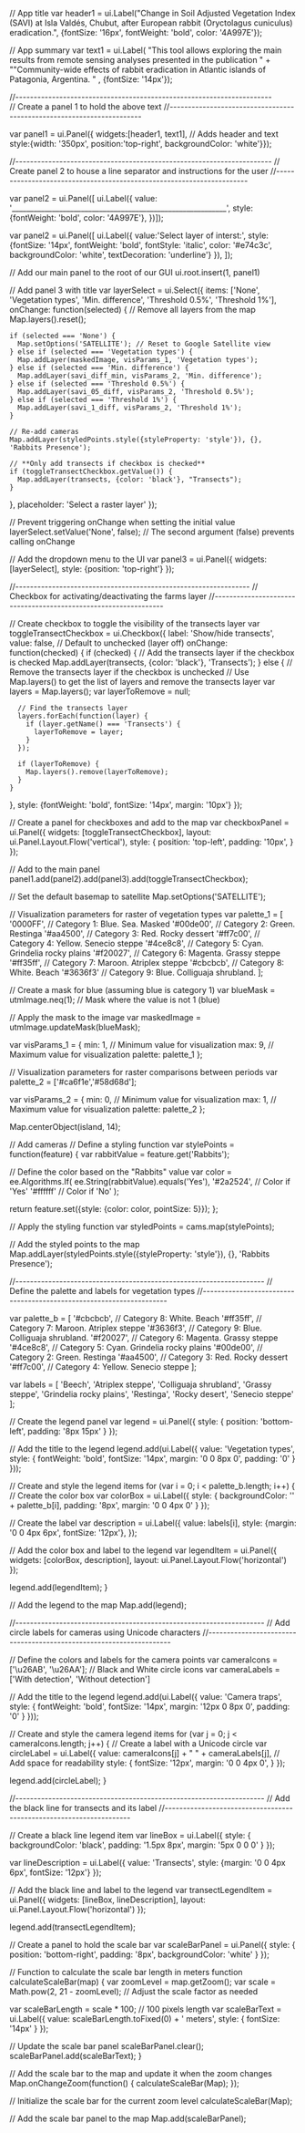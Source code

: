 // App title
var header1 = ui.Label("Change in Soil Adjusted Vegetation Index (SAVI) at Isla Valdés, Chubut, after European rabbit (Oryctolagus cuniculus) eradication.", 
            {fontSize: '16px', fontWeight: 'bold', color: '4A997E'});
            
// App summary
var text1 = ui.Label(
"This tool allows exploring the main results from remote sensing analyses presented in the publication " +
"\"Community-wide effects of rabbit eradication in Atlantic islands of Patagonia, Argentina. "
, {fontSize: '14px'});

//----------------------------------------------------------------------    
// Create a panel 1 to hold the above text
//----------------------------------------------------------------------

var panel1 = ui.Panel({
  widgets:[header1, text1], // Adds header and text
  style:{width: '350px', position:'top-right', backgroundColor: 'white'}});


//---------------------------------------------------------------------- 
// Create panel 2 to house a line separator and instructions for the user
//---------------------------------------------------------------------- 

var panel2 = ui.Panel([
  ui.Label({
    value: '___________________________________________________________',
    style: {fontWeight: 'bold',  color: '4A997E'},
  })]);

var panel2 = ui.Panel([
  ui.Label({
    value:'Select layer of interst:',
    style: {fontSize: '14px', fontWeight: 'bold', fontStyle: 'italic', color: '#e74c3c', backgroundColor: 'white', textDecoration: 'underline'}
  }),
  ]);
  
// Add our main panel to the root of our GUI
ui.root.insert(1, panel1)

// Add panel 3 with title
var layerSelect = ui.Select({
  items: ['None', 'Vegetation types', 'Min. difference', 'Threshold 0.5%', 'Threshold 1%'],
  onChange: function(selected) {
    // Remove all layers from the map
    Map.layers().reset();

    if (selected === 'None') {
      Map.setOptions('SATELLITE'); // Reset to Google Satellite view
    } else if (selected === 'Vegetation types') {
      Map.addLayer(maskedImage, visParams_1, 'Vegetation types');
    } else if (selected === 'Min. difference') {
      Map.addLayer(savi_diff_min, visParams_2, 'Min. difference');
    } else if (selected === 'Threshold 0.5%') {
      Map.addLayer(savi_05_diff, visParams_2, 'Threshold 0.5%');
    } else if (selected === 'Threshold 1%') {
      Map.addLayer(savi_1_diff, visParams_2, 'Threshold 1%');
    }

    // Re-add cameras
    Map.addLayer(styledPoints.style({styleProperty: 'style'}), {}, 'Rabbits Presence');

    // **Only add transects if checkbox is checked**
    if (toggleTransectCheckbox.getValue()) {
      Map.addLayer(transects, {color: 'black'}, "Transects");
    }
  },
  placeholder: 'Select a raster layer'
});

// Prevent triggering onChange when setting the initial value
layerSelect.setValue('None', false);  // The second argument (false) prevents calling onChange

// Add the dropdown menu to the UI
var panel3 = ui.Panel({
  widgets: [layerSelect],
  style: {position: 'top-right'}
});

//----------------------------------------------------------------
// Checkbox for activating/deactivating the farms layer
//----------------------------------------------------------------

// Create checkbox to toggle the visibility of the transects layer
var toggleTransectCheckbox = ui.Checkbox({
  label: 'Show/hide transects',
  value: false,  // Default to unchecked (layer off)
  onChange: function(checked) {
    if (checked) {
      // Add the transects layer if the checkbox is checked
      Map.addLayer(transects, {color: 'black'}, 'Transects');
    } else {
      // Remove the transects layer if the checkbox is unchecked
      // Use Map.layers() to get the list of layers and remove the transects layer
      var layers = Map.layers();
      var layerToRemove = null;

      // Find the transects layer
      layers.forEach(function(layer) {
        if (layer.getName() === 'Transects') {
          layerToRemove = layer;
        }
      });

      if (layerToRemove) {
        Map.layers().remove(layerToRemove);
      }
    }
  },
  style: {fontWeight: 'bold', fontSize: '14px', margin: '10px'}
});

// Create a panel for checkboxes and add to the map
var checkboxPanel = ui.Panel({
  widgets: [toggleTransectCheckbox],
  layout: ui.Panel.Layout.Flow('vertical'),
  style: {
    position: 'top-left',
    padding: '10px',
  }
});

// Add to the main panel
panel1.add(panel2).add(panel3).add(toggleTransectCheckbox);


// Set the default basemap to satellite
Map.setOptions('SATELLITE');

// Visualization parameters for raster of vegetation types
var palette_1 = [
  '0000FF', // Category 1: Blue. Sea. Masked
  '#00de00', // Category 2: Green. Restinga
  '#aa4500', // Category 3: Red. Rocky dessert
  '#ff7c00', // Category 4: Yellow. Senecio steppe
  '#4ce8c8', // Category 5: Cyan. Grindelia rocky plains
  '#f20027', // Category 6: Magenta. Grassy steppe
  '#ff35ff', // Category 7: Maroon. Atriplex steppe
  '#cbcbcb', // Category 8: White. Beach
  '#3636f3'  // Category 9: Blue. Colliguaja shrubland. 
];

// Create a mask for blue (assuming blue is category 1)
var blueMask = utmImage.neq(1); // Mask where the value is not 1 (blue)

// Apply the mask to the image
var maskedImage = utmImage.updateMask(blueMask);

var visParams_1 = {
  min: 1, // Minimum value for visualization
  max: 9, // Maximum value for visualization
  palette: palette_1
};


// Visualization parameters for raster comparisons between periods
var palette_2 = ['#ca6f1e','#58d68d'];

var visParams_2 = {
  min: 0, // Minimum value for visualization
  max: 1, // Maximum value for visualization
  palette: palette_2
};

Map.centerObject(island, 14); 

// Add cameras
// Define a styling function
var stylePoints = function(feature) {
  var rabbitValue = feature.get('Rabbits');
  
  // Define the color based on the "Rabbits" value
  var color = ee.Algorithms.If(
    ee.String(rabbitValue).equals('Yes'),
    '#2a2524', // Color if 'Yes'
    '#ffffff' // Color if 'No'
  );
  
  return feature.set({style: {color: color, pointSize: 5}});
};

// Apply the styling function
var styledPoints = cams.map(stylePoints);

// Add the styled points to the map
Map.addLayer(styledPoints.style({styleProperty: 'style'}), {}, 'Rabbits Presence');


//--------------------------------------------------------------------
// Define the palette and labels for vegetation types
//--------------------------------------------------------------------

var palette_b = [
  '#cbcbcb', // Category 8: White. Beach
  '#ff35ff', // Category 7: Maroon. Atriplex steppe
   '#3636f3',  // Category 9: Blue. Colliguaja shrubland. 
  '#f20027', // Category 6: Magenta. Grassy steppe
  '#4ce8c8', // Category 5: Cyan. Grindelia rocky plains
  '#00de00', // Category 2: Green. Restinga
  '#aa4500', // Category 3: Red. Rocky dessert
  '#ff7c00', // Category 4: Yellow. Senecio steppe
];

var labels = [
  'Beech',
  'Atriplex steppe',
  'Colliguaja shrubland',
  'Grassy steppe',
  'Grindelia rocky plains',
  'Restinga',
  'Rocky desert',
  'Senecio steppe'
];

// Create the legend panel
var legend = ui.Panel({
  style: {
    position: 'bottom-left',
    padding: '8px 15px'
  }
});

// Add the title to the legend
legend.add(ui.Label({
  value: 'Vegetation types',
  style: {
    fontWeight: 'bold',
    fontSize: '14px',
    margin: '0 0 8px 0',
    padding: '0'
  }
}));

// Create and style the legend items
for (var i = 0; i < palette_b.length; i++) {
  // Create the color box
  var colorBox = ui.Label({
    style: {
      backgroundColor: '' + palette_b[i],
      padding: '8px',
      margin: '0 0 4px 0'
    }
  });

  // Create the label
  var description = ui.Label({
    value: labels[i],
    style: {margin: '0 0 4px 6px', fontSize: '12px'},
  });

  // Add the color box and label to the legend
  var legendItem = ui.Panel({
    widgets: [colorBox, description],
    layout: ui.Panel.Layout.Flow('horizontal')
  });

  legend.add(legendItem);
}

// Add the legend to the map
Map.add(legend);

//--------------------------------------------------------------------
// Add circle labels for cameras using Unicode characters
//--------------------------------------------------------------------

// Define the colors and labels for the camera points
var cameraIcons = ['\u26AB', '\u26AA'];  // Black and White circle icons
var cameraLabels = ['With detection', 'Without detection']

// Add the title to the legend
legend.add(ui.Label({
  value: 'Camera traps',
  style: {
    fontWeight: 'bold',
    fontSize: '14px',
    margin: '12px 0 8px 0',
    padding: '0'
  }
}));

// Create and style the camera legend items
for (var j = 0; j < cameraIcons.length; j++) {
  // Create a label with a Unicode circle
  var circleLabel = ui.Label({
    value: cameraIcons[j] + "  " + cameraLabels[j],  // Add space for readability
    style: {
      fontSize: '12px',
      margin: '0 0 4px 0',
    }
  });

  legend.add(circleLabel);
}


//--------------------------------------------------------------------
// Add the black line for transects and its label
//--------------------------------------------------------------------

// Create a black line legend item
var lineBox = ui.Label({
  style: {
    backgroundColor: 'black',
    padding: '1.5px 8px',
    margin: '5px 0 0 0'
  }
});

var lineDescription = ui.Label({
  value: 'Transects',
  style: {margin: '0 0 4px 6px', fontSize: '12px'}
});

// Add the black line and label to the legend
var transectLegendItem = ui.Panel({
  widgets: [lineBox, lineDescription],
  layout: ui.Panel.Layout.Flow('horizontal')
});

legend.add(transectLegendItem);


// Create a panel to hold the scale bar
var scaleBarPanel = ui.Panel({
  style: {
    position: 'bottom-right',
    padding: '8px',
    backgroundColor: 'white'
  }
});

// Function to calculate the scale bar length in meters
function calculateScaleBar(map) {
  var zoomLevel = map.getZoom();
  var scale = Math.pow(2, 21 - zoomLevel); // Adjust the scale factor as needed

  var scaleBarLength = scale * 100; // 100 pixels length
  var scaleBarText = ui.Label({
    value: scaleBarLength.toFixed(0) + ' meters',
    style: { fontSize: '14px' }
  });

  // Update the scale bar panel
  scaleBarPanel.clear();
  scaleBarPanel.add(scaleBarText);
}

// Add the scale bar to the map and update it when the zoom changes
Map.onChangeZoom(function() {
  calculateScaleBar(Map);
});

// Initialize the scale bar for the current zoom level
calculateScaleBar(Map);

// Add the scale bar panel to the map
Map.add(scaleBarPanel);

